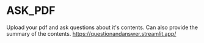 # ASK_PDF
Upload your pdf and ask questions about it's contents.
Can also provide the summary of the contents.
https://questionandanswer.streamlit.app/

